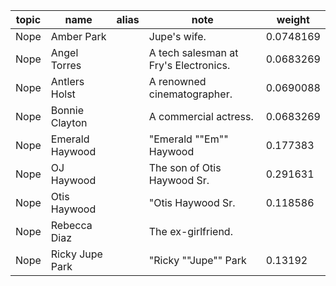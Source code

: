 | topic | name | alias | note | weight |
| ----- | ---- | ----- | ---- | ------ |
| Nope | Amber Park | | Jupe's wife. | 0.0748169 |
| Nope | Angel Torres | | A tech salesman at Fry's Electronics. | 0.0683269 |
| Nope | Antlers Holst | | A renowned cinematographer. | 0.0690088 |
| Nope | Bonnie Clayton | | A commercial actress. | 0.0683269 |
| Nope | Emerald Haywood | | "Emerald ""Em"" Haywood | 0.177383 |
| Nope | OJ Haywood | | The son of Otis Haywood Sr. | 0.291631 |
| Nope | Otis Haywood | | "Otis Haywood Sr. | 0.118586 |
| Nope | Rebecca Diaz | | The ex-girlfriend. |  |
| Nope | Ricky Jupe Park | | "Ricky ""Jupe"" Park | 0.13192 |

